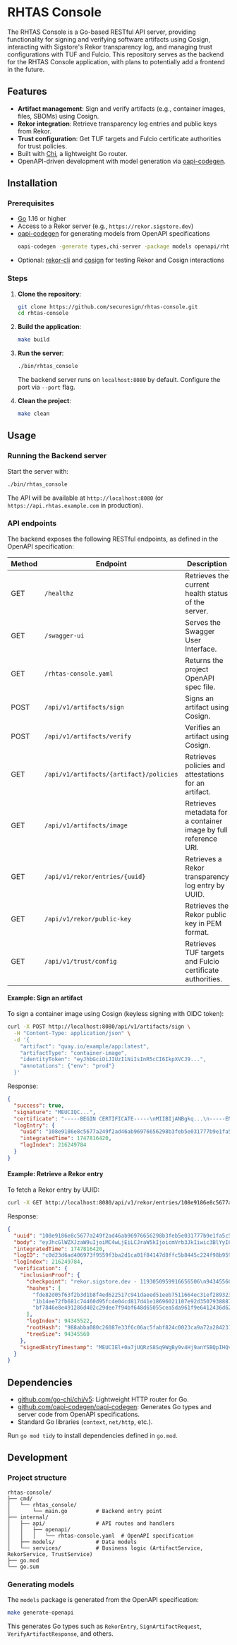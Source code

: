 # RHTAS Console

The RHTAS Console is a Go-based RESTful API server, providing functionality for signing and verifying software artifacts using Cosign, interacting with Sigstore's Rekor transparency log, and managing trust configurations with TUF and Fulcio. This repository serves as the backend for the RHTAS Console application, with plans to potentially add a frontend in the future.

## Features

- **Artifact management**: Sign and verify artifacts (e.g., container images, files, SBOMs) using Cosign.
- **Rekor integration**: Retrieve transparency log entries and public keys from Rekor.
- **Trust configuration**: Get TUF targets and Fulcio certificate authorities for trust policies.
- Built with [Chi](https://github.com/go-chi/chi), a lightweight Go router.
- OpenAPI-driven development with model generation via [oapi-codegen](https://github.com/oapi-codegen/oapi-codegen).

## Installation

### Prerequisites

- [Go](https://golang.org/dl/) 1.16 or higher
- Access to a Rekor server (e.g., `https://rekor.sigstore.dev`)
- [oapi-codegen](https://github.com/oapi-codegen/oapi-codegen) for generating models from OpenAPI specifications
   ```bash
   oapi-codegen -generate types,chi-server -package models openapi/rhtas-console.yaml > internal/models/models.go
   ```
- Optional: [rekor-cli](https://docs.sigstore.dev/rekor/installation/) and [cosign](https://docs.sigstore.dev/cosign/installation/) for testing Rekor and Cosign interactions

### Steps

1. **Clone the repository**:

   ```bash
   git clone https://github.com/securesign/rhtas-console.git
   cd rhtas-console
   ```

2. **Build the application**:

   ```bash
   make build
   ```

3. **Run the server**:

   ```bash
   ./bin/rhtas_console
   ```

   The backend server runs on `localhost:8080` by default. Configure the port via `--port` flag.

3. **Clean the project**:

   ```bash
   make clean
   ```

## Usage

### Running the Backend server

Start the server with:

```bash
./bin/rhtas_console
```

The API will be available at `http://localhost:8080` (or `https://api.rhtas.example.com` in production).

### API endpoints

The backend exposes the following RESTful endpoints, as defined in the OpenAPI specification:

| Method | Endpoint                          | Description                                      |
|--------|-----------------------------------|--------------------------------------------------|
| GET    | `/healthz`                           | Retrieves the current health status of the server. |
| GET    | `/swagger-ui`                        | Serves the Swagger User Interface. |
| GET    | `/rhtas-console.yaml`                | Returns the project OpenAPI spec file. |
| POST   | `/api/v1/artifacts/sign`             | Signs an artifact using Cosign.                  |
| POST   | `/api/v1/artifacts/verify`           | Verifies an artifact using Cosign.               |
| GET    | `/api/v1/artifacts/{artifact}/policies` | Retrieves policies and attestations for an artifact. |
| GET    | `/api/v1/artifacts/image`            | Retrieves metadata for a container image by full reference URI. |
| GET    | `/api/v1/rekor/entries/{uuid}`       | Retrieves a Rekor transparency log entry by UUID. |
| GET    | `/api/v1/rekor/public-key`           | Retrieves the Rekor public key in PEM format.     |
| GET    | `/api/v1/trust/config`               | Retrieves TUF targets and Fulcio certificate authorities. |

#### Example: Sign an artifact

To sign a container image using Cosign (keyless signing with OIDC token):

```bash
curl -X POST http://localhost:8080/api/v1/artifacts/sign \
  -H "Content-Type: application/json" \
  -d '{
    "artifact": "quay.io/example/app:latest",
    "artifactType": "container-image",
    "identityToken": "eyJhbGciOiJIUzI1NiIsInR5cCI6IkpXVCJ9...",
    "annotations": {"env": "prod"}
  }'
```

Response:
```json
{
  "success": true,
  "signature": "MEUCIQC...",
  "certificate": "-----BEGIN CERTIFICATE-----\nMIIBIjANBgkq...\n-----END CERTIFICATE-----",
  "logEntry": {
    "uuid": "108e9186e8c5677a249f2ad46ab96976656298b3feb5e031777b9e1fa5c55aaf7e0115bee955ccaa",
    "integratedTime": 1747816420,
    "logIndex": 216249784
  }
}
```

#### Example: Retrieve a Rekor entry

To fetch a Rekor entry by UUID:

```bash
curl -X GET http://localhost:8080/api/v1/rekor/entries/108e9186e8c5677a249f2ad46ab96976656298b3feb5e031777b9e1fa5c55aaf7e0115bee955ccaa
```

Response:
```json
{
  "uuid": "108e9186e8c5677a249f2ad46ab96976656298b3feb5e031777b9e1fa5c55aaf7e0115bee955ccaa",
  "body": "eyJhcGlWZXJzaW9uIjoiMC4wLjEiLCJraW5kIjoicmVrb3JkIiwic3BlYyI6eyJkYXRhIjp7Imhhc2giOnsiYWxnb3JpdGhtIjoic2hhMjU2IiwidmFsdWUiOiIwMDliOTc3Y2Y3ZDYxMjIyZTRlMmY4OTY4NzE5M2JiM2IzOGQwYzFlNWM4MDNkYTE1ODk4OGIyZWU3ZDEzYTJmIn19LCJzaWduYXR1cmUiOnsiY29udGVudCI6InN0dWItc2lnbmF0dXJlLWNvbnRlbnQiLCJmb3JtYXQiOiJwZ3AiLCJwdWJsaWNLZXkiOnsiY29udGVudCI6InN0dWItcHVibGljLWtleS1jb250ZW50In19fX0=",
  "integratedTime": 1747816420,
  "logID": "c0d23d6ad406973f9559f3ba2d1ca01f84147d8ffc5b8445c224f98b9591801d",
  "logIndex": 216249784,
  "verification": {
    "inclusionProof": {
      "checkpoint": "rekor.sigstore.dev - 1193050959916656506\n94345560\nmIq7oIDCYIfjP2wGrF+r+CTAAjyppyooQjGZtdh6XQc=\n\n— rekor.sigstore.dev wNI9ajBEAiBLqZTpbx5Ckvlvz/YXZ1aLk3q7TMBRtOa4wyYIPq/vRwIgTSo8mkOPZKfokHMePRNQ0XMAZG6Oc0KP0gKfqvzOLtA=\n",
      "hashes": [
        "fde82d05f63f2b3d1b8f4ed622517c941daeed51eeb7511664ec31ef289323e4",
        "1b14ee72fb681c74460d95fc4e04cd817d41e18696021107e92d3507938887b9",
        "bf7846e8e491286d402c29dee7f94bf648d65055cea5da961f9e6412436d62af"
      ],
      "logIndex": 94345522,
      "rootHash": "988abba080c26087e33f6c06ac5fabf824c0023ca9a72a28423199b5d87a5d07",
      "treeSize": 94345560
    },
    "signedEntryTimestamp": "MEUCIEl+0a7jUQRzS8Sq9WgBy9v4Hj9anYSBQpIHQvhLHK+6AiEAy/i+gmXl+a2ccSLLrzLc5saySQBAz67TwnVX9Et3tVE="
  }
}
```

## Dependencies

- [github.com/go-chi/chi/v5](https://github.com/go-chi/chi): Lightweight HTTP router for Go.
- [github.com/oapi-codegen/oapi-codegen](https://github.com/oapi-codegen/oapi-codegen): Generates Go types and server code from OpenAPI specifications.
- Standard Go libraries (`context`, `net/http`, etc.).

Run `go mod tidy` to install dependencies defined in `go.mod`.

## Development

### Project structure

```
rhtas-console/
├── cmd/
│   └── rhtas_console/
│       └── main.go         # Backend entry point
├── internal/
│   ├── api/                # API routes and handlers
│   │   ├── openapi/
│   │   │   └── rhtas-console.yaml  # OpenAPI specification
│   ├── models/             # Data models
│   └── services/           # Business logic (ArtifactService, RekorService, TrustService)
├── go.mod                  
└── go.sum
```

### Generating models

The `models` package is generated from the OpenAPI specification:

```bash
make generate-openapi
```

This generates Go types such as `RekorEntry`, `SignArtifactRequest`, `VerifyArtifactResponse`, and others.
